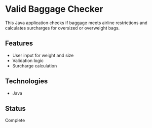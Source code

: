# Valid Baggage Checker

This Java application checks if baggage meets airline restrictions and calculates surcharges for oversized or overweight bags.

## Features
- User input for weight and size
- Validation logic
- Surcharge calculation

## Technologies
- Java

## Status
Complete
